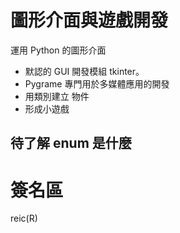 # 圖形介面與遊戲開發

運用 Python 的圖形介面

- 默認的 GUI 開發模組 tkinter。
- Pygrame 專門用於多媒體應用的開發
- 用類別建立 物件
- 形成小遊戲

## 待了解 enum 是什麼

# 簽名區

reic(R)
